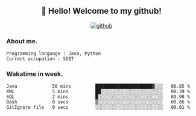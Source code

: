 <h2 align="center">👋 Hello! Welcome to my github! </h2>
<p align="center">
  <a href="https://github.com/usergwen"><img src="https://img.shields.io/badge/GitHub-24292e" alt="github"></a>
</p>

### About me.

```Plain Text
Programming language : Java, Python
Current occupation : SDET
```
### Wakatime in week.

<!--START_SECTION:waka-->

```text
Java             58 mins         █████████████████████▓░░░   86.85 %
XML              5 mins          ██░░░░░░░░░░░░░░░░░░░░░░░   08.39 %
SQL              2 mins          █░░░░░░░░░░░░░░░░░░░░░░░░   03.90 %
Bash             0 secs          ▒░░░░░░░░░░░░░░░░░░░░░░░░   00.86 %
GitIgnore file   0 secs          ░░░░░░░░░░░░░░░░░░░░░░░░░   00.01 %
```

<!--END_SECTION:waka-->
